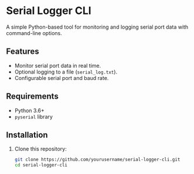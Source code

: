 # Serial Logger CLI

A simple Python-based tool for monitoring and logging serial port data with command-line options.

## Features
- Monitor serial port data in real time.
- Optional logging to a file (`serial_log.txt`).
- Configurable serial port and baud rate.

## Requirements
- Python 3.6+
- `pyserial` library

## Installation
1. Clone this repository:
   ```sh
   git clone https://github.com/yourusername/serial-logger-cli.git
   cd serial-logger-cli
